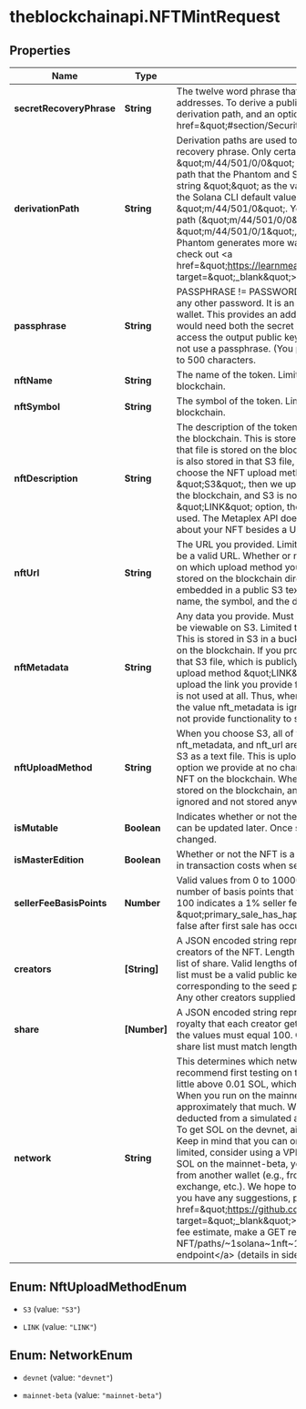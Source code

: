 # theblockchainapi.NFTMintRequest

## Properties

Name | Type | Description | Notes
------------ | ------------- | ------------- | -------------
**secretRecoveryPhrase** | **String** | The twelve word phrase that can be used to derive many public key addresses. To derive a public key, you need a secret recovery phrase, a derivation path, and an optional passphrase. See our Security section &lt;a href&#x3D;\&quot;#section/Security\&quot;&gt;here&lt;/a&gt;. | 
**derivationPath** | **String** | Derivation paths are used to derive the public key from the secret recovery phrase. Only certain paths are accepted.  We use \&quot;m/44/501/0/0\&quot; by default, if it is not provided. This is the path that the Phantom and Sollet wallets use. If you provide the empty string \&quot;\&quot; as the value for the derivation path, then we will use the Solana CLI default value. The SolFlare recommended path is \&quot;m/44/501/0\&quot;.  You can also arbitrarily increment the default path (\&quot;m/44/501/0/0\&quot;) to generate more wallets (e.g., \&quot;m/44/501/0/1\&quot;, \&quot;m/44/501/0/2\&quot;, ...). This is how Phantom generates more wallets.  To learn more about derivation paths, check out &lt;a href&#x3D;\&quot;https://learnmeabitcoin.com/technical/derivation-paths\&quot; target&#x3D;\&quot;_blank\&quot;&gt;this tutorial&lt;/a&gt;. | [optional] [default to &#39;m/44/501/0/0&#39;]
**passphrase** | **String** | PASSPHRASE !&#x3D; PASSWORD. This is NOT your Phantom password or any other password. It is an optional string you use when creating a wallet. This provides an additional layer of security because a hacker would need both the secret recovery phrase and the passphrase to access the output public key. By default, most wallet UI extensions do not use a passphrase. (You probably did not use a passphrase.) Limited to 500 characters.  | [optional] [default to &#39;&#39;]
**nftName** | **String** | The name of the token. Limited to 32 characters. Stored on the blockchain. | [optional] [default to &#39;&#39;]
**nftSymbol** | **String** | The symbol of the token. Limited to 10 characters. Stored on the blockchain. | [optional] [default to &#39;&#39;]
**nftDescription** | **String** | The description of the token. Limited to 2000 characters. Not stored on the blockchain.  This is stored in S3 in a bucket we own, and the link to that file is stored on the blockchain.  If you provide your own link, the link is also stored in that S3 file, which is publicly accessible. However, if you choose the NFT upload method \&quot;LINK\&quot; instead of \&quot;S3\&quot;, then we upload the link you  provide for nft_url directly to the blockchain, and S3 is not used at all. Thus, when you provide the \&quot;LINK\&quot; option, the value nft_description is ignored and not used. The Metaplex API does not provide functionality to store any data about your NFT besides a URL.  | [optional] [default to &#39;&#39;]
**nftUrl** | **String** | The URL you provided. Limited to 200 characters. This does not need to be a valid URL. Whether or not this is  stored on the blockchain depends on which upload method you choose. If you choose LINK, then this is stored on the  blockchain directly. If you choose S3, then this link is embedded in a public S3 text file that also contains the metadata, the name,  the symbol, and the description of the NFT.  | [optional] [default to &#39;&#39;]
**nftMetadata** | **String** | Any data you provide. Must be a string and properly encoded json. Will be viewable on S3. Limited to 2000 bytes. Not stored on the blockchain.  This is stored in S3 in a bucket we own, and the link to that file is stored on the blockchain.  If you provide your own link, the link is also stored in that S3 file, which is publicly accessible. However, if you choose the NFT upload method \&quot;LINK\&quot; instead of \&quot;S3\&quot;, then we upload the link you  provide for nft_url directly to the blockchain, and S3 is not used at all. Thus, when you provide the \&quot;LINK\&quot; option, the value nft_metadata is ignored and not used. The Metaplex API does not provide functionality to store any data about your NFT besides a URL.  | [optional] [default to &#39;{}&#39;]
**nftUploadMethod** | **String** | When you choose S3, all of the nft_description, nft_name, nft_symbol, nft_metadata, and nft_url are put into a json dictionary and uploaded to S3 as a text file.  This is uploaded to an AWS S3 bucket we own, and is an option we provide at no charge. The S3 link to this file is stored on the NFT on the blockchain.   When you choose LINK, the nft_url you provide is stored on the blockchain, and the nft_metadata and nft_description are ignored and not stored anywhere.   | [optional] [default to &#39;S3&#39;]
**isMutable** | **Boolean** | Indicates whether or not the NFT created is mutable. If mutable, the NFT can be updated later. Once set to immutable, the NFT is unable to be changed.  | [optional] [default to true]
**isMasterEdition** | **Boolean** | Whether or not the NFT is a master edition NFT. Saves about 0.001 SOL in transaction costs when set to false.  | [optional] [default to true]
**sellerFeeBasisPoints** | **Number** | Valid values from 0 to 10000. Must be an integer.  Represents the number of basis points that the seller receives as a fee upon sale.  E.g., 100 indicates a 1% seller fee. Seller does not receive a fee when \&quot;primary_sale_has_happened\&quot; is set to true.  Will be set to false after first sale has occurred.  | [optional] [default to 0]
**creators** | **[String]** | A JSON encoded string representing an array / list.  The designated creators of the NFT. Length of the creator list must match length of the list of share.  Valid lengths of the list range from 1 to 5. Each item in the list must be a valid public key address.    Only the public key corresponding to the seed phrase provided will be marked as verified. Any other creators supplied will be marked as unverified.  | [optional] 
**share** | **[Number]** | A JSON encoded string representing an array / list.  The share of the royalty that each creator gets. Valid values range from 0 to 100.  Sum of the values must equal 100.  Only integer value accepted. Length of the share list must match length of the list of creators.  | [optional] 
**network** | **String** | This determines which network you choose to run the API calls on. We recommend first testing on the devnet, because minting an NFT costs a little above 0.01 SOL, which is about $1.60 at the time of this writing.  When you run on the mainnet-beta, each successful call will deduct approximately that much. When you run on the devnet, that amount is deducted from a simulated amount, so you are not paying with real SOL. To get SOL on the devnet,   airdrop SOL to this address using the CLI. Keep in mind that you can only do this every so often. If you are rate-limited, consider using a VPN and trying again, or just waiting. To get SOL on the mainnet-beta, you    must transfer real SOL to this account from another wallet (e.g., from another wallet you own, from an exchange, etc.). We hope to make this process easier in the future, and if you have any suggestions, please add them    as an issue on our &lt;a href&#x3D;\&quot;https://github.com/BL0CK-X/the-blockchain-api\&quot; target&#x3D;\&quot;_blank\&quot;&gt;GitHub repository&lt;/a&gt; for the API. To get a fee estimate, make a GET requests to the &lt;a href&#x3D;\&quot;#tag/Solana-NFT/paths/~1solana~1nft~1mint~1fee/get\&quot;&gt;v1/solana/nft/mint/fee endpoint&lt;/a&gt; (details in sidebar).  | [optional] [default to &#39;devnet&#39;]



## Enum: NftUploadMethodEnum


* `S3` (value: `"S3"`)

* `LINK` (value: `"LINK"`)





## Enum: NetworkEnum


* `devnet` (value: `"devnet"`)

* `mainnet-beta` (value: `"mainnet-beta"`)




